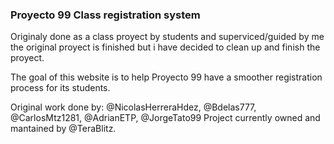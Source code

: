 ### Proyecto 99 Class registration system 

Originaly done as a class proyect by students and superviced/guided by me the original proyect is finished but i have decided to clean up and finish the proyect. 

The goal of this website is to help Proyecto 99 have a smoother registration process for its students.

Original work done by: @NicolasHerreraHdez, @Bdelas777, @CarlosMtz1281, @AdrianETP, @JorgeTato99
Project currently owned and mantained by @TeraBlitz.

